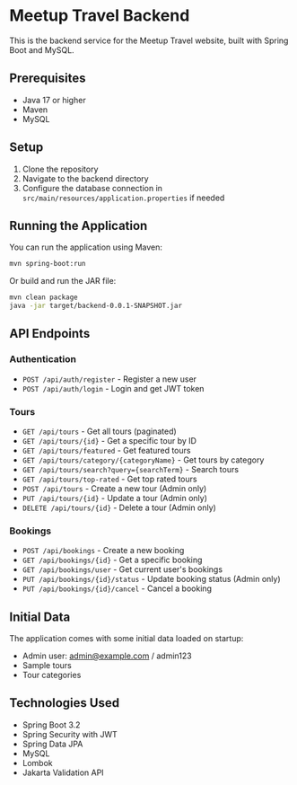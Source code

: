 # Meetup Travel Backend

This is the backend service for the Meetup Travel website, built with Spring Boot and MySQL.

## Prerequisites

- Java 17 or higher
- Maven
- MySQL

## Setup

1. Clone the repository
2. Navigate to the backend directory
3. Configure the database connection in `src/main/resources/application.properties` if needed

## Running the Application

You can run the application using Maven:

```bash
mvn spring-boot:run
```

Or build and run the JAR file:

```bash
mvn clean package
java -jar target/backend-0.0.1-SNAPSHOT.jar
```

## API Endpoints

### Authentication

- `POST /api/auth/register` - Register a new user
- `POST /api/auth/login` - Login and get JWT token

### Tours

- `GET /api/tours` - Get all tours (paginated)
- `GET /api/tours/{id}` - Get a specific tour by ID
- `GET /api/tours/featured` - Get featured tours
- `GET /api/tours/category/{categoryName}` - Get tours by category
- `GET /api/tours/search?query={searchTerm}` - Search tours
- `GET /api/tours/top-rated` - Get top rated tours
- `POST /api/tours` - Create a new tour (Admin only)
- `PUT /api/tours/{id}` - Update a tour (Admin only)
- `DELETE /api/tours/{id}` - Delete a tour (Admin only)

### Bookings

- `POST /api/bookings` - Create a new booking
- `GET /api/bookings/{id}` - Get a specific booking
- `GET /api/bookings/user` - Get current user's bookings
- `PUT /api/bookings/{id}/status` - Update booking status (Admin only)
- `PUT /api/bookings/{id}/cancel` - Cancel a booking

## Initial Data

The application comes with some initial data loaded on startup:

- Admin user: admin@example.com / admin123
- Sample tours
- Tour categories

## Technologies Used

- Spring Boot 3.2
- Spring Security with JWT
- Spring Data JPA
- MySQL
- Lombok
- Jakarta Validation API 